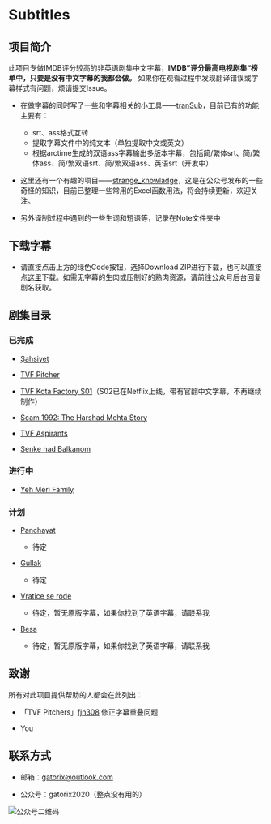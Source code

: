 # Subtitles

## 项目简介

此项目专做IMDB评分较高的非英语剧集中文字幕，**IMDB”评分最高电视剧集“榜单中，只要是没有中文字幕的我都会做。** 如果你在观看过程中发现翻译错误或字幕样式有问题，烦请提交Issue。
  
+ 在做字幕的同时写了一些和字幕相关的小工具——[tranSub](https://github.com/Gatorix/tranSub)，目前已有的功能主要有：
  + srt、ass格式互转
  + 提取字幕文件中的纯文本（单独提取中文或英文）
  + 根据arctime生成的双语ass字幕输出多版本字幕，包括简/繁体srt、简/繁体ass、简/繁双语srt、简/繁双语ass、英语srt（开发中）

+ 这里还有一个有趣的项目——[strange_knowladge](https://github.com/Gatorix/strange_knowladge)，这是在公众号发布的一些奇怪的知识，目前已整理一些常用的Excel函数用法，将会持续更新，欢迎关注。

+ 另外译制过程中遇到的一些生词和短语等，记录在Note文件夹中
  
## 下载字幕

+ 请直接点击上方的绿色Code按钮，选择Download ZIP进行下载，也可以直接点[这里](https://github.com/Gatorix/subtitles/archive/master.zip)下载。如需无字幕的生肉或压制好的熟肉资源，请前往公众号后台回复剧名获取。

## 剧集目录

### 已完成

+ [Şahsiyet](https://www.imdb.com/title/tt7920978/)

+ [TVF Pitcher](https://www.imdb.com/title/tt4742876/)
  
+ [TVF Kota Factory S01](https://www.imdb.com/title/tt9432978/)（S02已在Netflix上线，带有官翻中文字幕，不再继续制作）
  
+ [Scam 1992: The Harshad Mehta Story](https://www.imdb.com/title/tt12392504/)
  
+ [TVF Aspirants](https://www.imdb.com/title/tt14392248/)

+ [Senke nad Balkanom](https://www.imdb.com/title/tt6108262/)
  
### 进行中

+ [Yeh Meri Family](https://www.imdb.com/title/tt8595766/)
  
### 计划

+ [Panchayat](https://www.imdb.com/title/tt12004706/)
  + 待定

+ [Gullak](https://www.imdb.com/title/tt10530900/)
  + 待定

+ [Vratice se rode](https://www.imdb.com/title/tt1043822/)
  + 待定，暂无原版字幕，如果你找到了英语字幕，请联系我
  
+ [Besa](https://www.imdb.com/title/tt9170318/)
  + 待定，暂无原版字幕，如果你找到了英语字幕，请联系我

## 致谢

所有对此项目提供帮助的人都会在此列出：

+ 「TVF Pitchers」[fjn308](https://github.com/fjn308) 修正字幕重叠问题

+ You
  
## 联系方式

+ 邮箱：gatorix@outlook.com

+ 公众号：gatorix2020（整点没有用的）
  
![公众号二维码](https://i.loli.net/2020/12/01/kUpPoLGzT2Q9Rhu.jpg)
